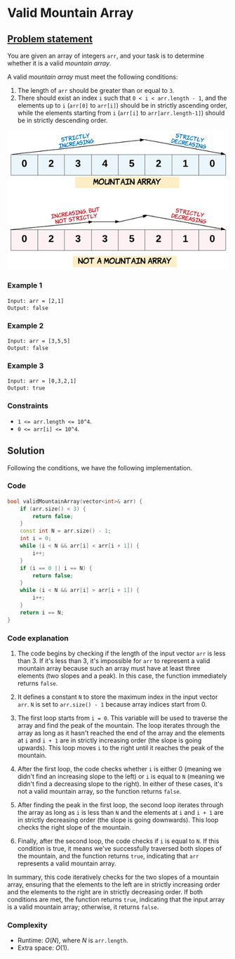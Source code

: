 # Valid Mountain Array

## [Problem statement](https://leetcode.com/problems/valid-mountain-array/)

You are given an array of integers `arr`, and your task is to determine whether it is a valid *mountain array*.

A valid *mountain array* must meet the following conditions:

1. The length of `arr` should be greater than or equal to `3`.
2. There should exist an index `i` such that `0 < i < arr.length - 1`, and the elements up to `i` (`arr[0]` to `arr[i]`) should be in strictly ascending order, while the elements starting from `i` (`arr[i]` to `arr[arr.length-1]`) should be in strictly descending order.

![Mountain array](01_ARR_941_hint_valid_mountain_array.png)

### Example 1
```text
Input: arr = [2,1]
Output: false
```

### Example 2
```text
Input: arr = [3,5,5]
Output: false
```

### Example 3
```text
Input: arr = [0,3,2,1]
Output: true
``` 

### Constraints

* `1 <= arr.length <= 10^4`.
* `0 <= arr[i] <= 10^4`.

## Solution

Following the conditions, we have the following implementation.

### Code
```cpp
bool validMountainArray(vector<int>& arr) {
    if (arr.size() < 3) {
        return false;
    }
    const int N = arr.size() - 1;
    int i = 0;
    while (i < N && arr[i] < arr[i + 1]) {
        i++;
    }
    if (i == 0 || i == N) {
        return false;
    }
    while (i < N && arr[i] > arr[i + 1]) {
        i++;
    }
    return i == N;
}
```

### Code explanation

1. The code begins by checking if the length of the input vector `arr` is less than 3. If it's less than 3, it's impossible for `arr` to represent a valid mountain array because such an array must have at least three elements (two slopes and a peak). In this case, the function immediately returns `false`.

2. It defines a constant `N` to store the maximum index in the input vector `arr`. `N` is set to `arr.size() - 1` because array indices start from 0.

3. The first loop starts from `i = 0`. This variable will be used to traverse the array and find the peak of the mountain. The loop iterates through the array as long as it hasn't reached the end of the array and the elements at `i` and `i + 1` are in strictly increasing order (the slope is going upwards). This loop moves `i` to the right until it reaches the peak of the mountain.

4. After the first loop, the code checks whether `i` is either 0 (meaning we didn't find an increasing slope to the left) or `i` is equal to `N` (meaning we didn't find a decreasing slope to the right). In either of these cases, it's not a valid mountain array, so the function returns `false`.

5. After finding the peak in the first loop, the second loop iterates through the array as long as `i` is less than `N` and the elements at `i` and `i + 1` are in strictly decreasing order (the slope is going downwards). This loop checks the right slope of the mountain.

6. Finally, after the second loop, the code checks if `i` is equal to `N`. If this condition is true, it means we've successfully traversed both slopes of the mountain, and the function returns `true`, indicating that `arr` represents a valid mountain array.

In summary, this code iteratively checks for the two slopes of a mountain array, ensuring that the elements to the left are in strictly increasing order and the elements to the right are in strictly decreasing order. If both conditions are met, the function returns `true`, indicating that the input array is a valid mountain array; otherwise, it returns `false`.

### Complexity
* Runtime: $O(N)$, where $N$ is `arr.length`.
* Extra space: $O(1)$.
